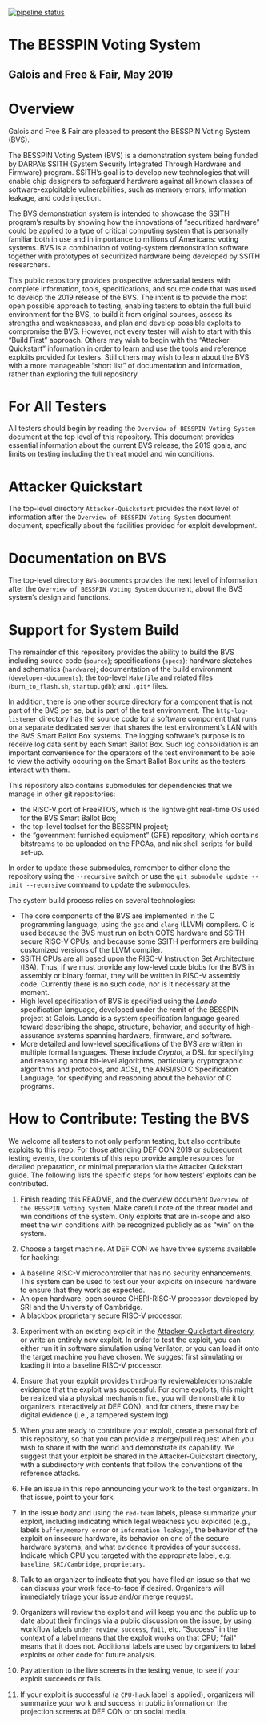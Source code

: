 [![pipeline status](https://gitlab-ext.galois.com/ssith/voting-system/badges/master/pipeline.svg)](https://gitlab-ext.galois.com/ssith/voting-system/commits/master)

# The BESSPIN Voting System
## Galois and Free & Fair, May 2019

# Overview

Galois and Free & Fair are pleased to present the BESSPIN Voting System (BVS).

The BESSPIN Voting System (BVS) is a demonstration system being funded by DARPA’s SSITH (System Security Integrated Through Hardware and Firmware) program. SSITH’s goal is to develop new technologies that will enable chip designers to safeguard hardware against all known classes of software-exploitable vulnerabilities, such as memory errors, information leakage, and code injection.

The BVS demonstration system is intended to showcase the SSITH program’s results by showing how the innovations of “securitized hardware” could be applied to a type of critical computing system that is personally familiar both in use and in importance to millions of Americans: voting systems. BVS is a combination of voting-system demonstration software together with prototypes of securitized hardware being developed by SSITH researchers.

This public repository provides prospective adversarial testers with complete information, tools, specifications, and source code that was used to develop the 2019 release of the BVS. The intent is to provide the most open possible approach to testing, enabling testers to obtain the full build environment for the BVS, to build it from original sources, assess its strengths and weaknessess, and plan and develop possible exploits to compromise the BVS.
However, not every tester will wish to start with this “Build First” approach. Others may wish to begin with the “Attacker Quickstart” information in order to learn and use the tools and reference exploits provided for testers. Still others may wish to learn about the BVS with a more manageable “short list” of documentation and information, rather than exploring the full repository.

# For All Testers

All testers should begin by reading the `Overview of BESSPIN Voting System` document at the top level of this repository. This document provides essential information about the current BVS release, the 2019 goals, and limits on testing including the threat model and win conditions.

# Attacker Quickstart

The top-level directory `Attacker-Quickstart` provides the next level of information after the  `Overview of BESSPIN Voting System` document document, specfically about the facilities provided for exploit development.

# Documentation on BVS

The top-level directory `BVS-Documents` provides the next level of information after the  `Overview of BESSPIN Voting System` document, about the BVS system’s design and functions.

# Support for System Build

The remainder of this repository provides the ability to build the BVS including source code (`source`); specifications (`specs`); hardware sketches and schematics (`hardware`); documentation of the build environment (`developer-documents`); the top-level `Makefile` and related files (`burn_to_flash.sh`, `startup.gdb`); and `.git*` files.

In addition, there is one other source directory for a component that is not part of the BVS per se, but is part of the test environment. The `http-log-listener` directory has the source code for a software component that runs on a separate dedicated server that shares the test environment’s LAN with the BVS Smart Ballot Box systems. The logging software’s purpose is to receive log data sent by each Smart Ballot Box. Such log consolidation is an important convenience for the operators of the test environment to be able to view the activity occuring on the Smart Ballot Box units as the testers interact with them.

This repository also contains submodules for dependencies that we manage in other git repositories:
- the RISC-V port of FreeRTOS, which is the lightweight real-time OS used for the BVS Smart Ballot Box;
- the top-level toolset for the BESSPIN project;
- the “government furnished equipment” (GFE) repository, which contains bitstreams to be uploaded on the FPGAs, and nix shell scripts for build set-up.

In order to update those submodules, remember to either clone the
repository using the `--recursive` switch or use the `git submodule
update --init --recursive` command to update the submodules.

The system build process relies on several technologies:
- The core components of the BVS are implemented in the C programming language, using the `gcc` and `clang` (LLVM)
compilers. C is used because the BVS must run on both COTS hardware and SSITH
secure RISC-V CPUs, and because some SSITH performers are building
customized versions of the LLVM compiler.
- SSITH CPUs are all based upon the RISC-V Instruction Set Architecture
(ISA).  Thus, if we must provide any low-level code blobs for the BVS
in assembly or binary format, they will be written in RISC-V assembly
code.  Currently there is no such code, nor is it necessary at the moment.
- High level specification of BVS is specified using the *Lando*
specification language, developed under the remit of the BESSPIN
project at Galois.  Lando is a system specification language geared
toward describing the shape, structure, behavior, and security of
high-assurance systems spanning hardware, firmware, and software.
- More detailed and low-level specifications of the BVS are written in multiple formal languages. These include *Cryptol*, a DSL for specifying and reasoning about bit-level algorithms, particularly cryptographic algorithms and protocols, and *ACSL*, the ANSI/ISO C Specification Language, for specifying and reasoning about the behavior of C programs.

# How to Contribute: Testing the BVS

We welcome all testers to not only perform testing, but also contribute exploits to this repo. For those attending DEF CON 2019 or subsequent testing events, the contents of this repo provide ample resources for detailed preparation, or minimal preparation via the Attacker Quickstart guide. The following lists the specific steps for how testers’ exploits can be contributed.

1. Finish reading this README, and the overview document `Overview of the BESSPIN Voting System`. Make careful note of the threat model and win conditions of the system. Only exploits that are in-scope and also meet the win conditions with be recognized publicly as as “win” on the system.

2. Choose a target machine.  At DEF CON we have three systems
   available for hacking: 
- A baseline RISC-V microcontroller that has no security
      enhancements. This system can be used to test our your exploits
      on insecure hardware to ensure that they work as expected.
- An open hardware, open source CHERI-RISC-V processor developed
      by SRI and the University of Cambridge.
- A blackbox proprietary secure RISC-V processor.

3. Experiment with an existing exploit in the [Attacker-Quickstart directory](../Attacker-Quickstart), or write an entirely new exploit.  In order to test the exploit, you can either run it in software
   simulation using Verilator, or you can load it onto the target
   machine you have chosen.  We suggest first simulating or loading it
   into a baseline RISC-V processor.

4. Ensure that your exploit provides third-party
   reviewable/demonstrable evidence that the exploit was
   successful. For some exploits, this might be realized via a
   physical mechanism (i.e., you will demonstrate it to organizers
   interactively at DEF CON), and for others, there may be digital
   evidence (i.e., a tampered system log).

5. When you are ready to contribute your exploit, create a personal fork of this repository, so that you can provide a merge/pull request when you wish to share it with the world and
   demonstrate its capability. We suggest that your exploit be shared in the Attacker-Quickstart directory, with a subdirectory with contents that follow the conventions of the reference attacks.

6. File an issue in this repo announcing your work to the test organizers. In that issue, point to your fork.

7. In the issue body and using the `red-team` labels, please
   summarize your exploit, including indicating which legal weakness
   you exploited (e.g., labels `buffer/memory error` or `information leakage`), the behavior of the exploit on insecure hardware, its
   behavior on one of the secure hardware systems, and what evidence
   it provides of your success. Indicate which CPU you targeted with
   the appropriate label, e.g. `baseline`, `SRI/Cambridge`, `proprietary`.

8. Talk to an organizer to indicate that you have filed an issue so
    that we can discuss your work face-to-face if desired. Organizers will immediately triage your issue and/or merge
    request.

9. Organizers will review the exploit and will keep you and the public up to
    date about their findings via a public discussion on the issue, by 
    using workflow labels `under review`, `success`, `fail`, etc.
    "Success" in the context of a label means that the exploit works
    on that CPU; "fail" means that it does not. Additional labels are used by organizers to label exploits or
    other code for future analysis.

10. Pay attention to the live screens in the testing venue, to see if your
    exploit succeeds or fails.

11. If your exploit is successful (a `CPU-hack` label is applied),
    organizers will summarize your work and success in public
    information on the projection screens at DEF CON or on social
    media.
